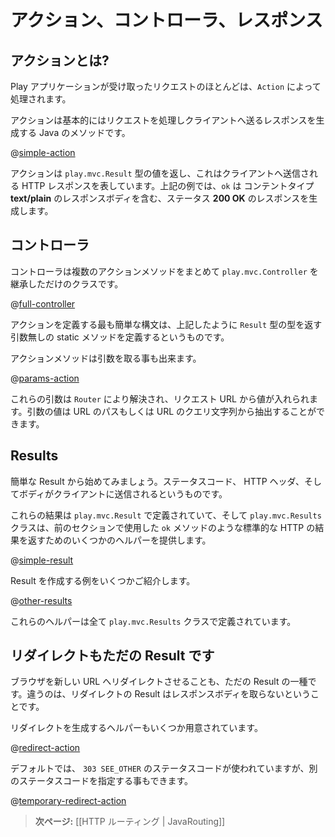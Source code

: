 <!--
# Actions, Controllers and Results
-->
# アクション、コントローラ、レスポンス

<!--
## What is an Action?
-->
## アクションとは?

<!--
Most of the requests received by a Play application are handled by an `Action`. 
-->
Play アプリケーションが受け取ったリクエストのほとんどは、`Action` によって処理されます。

<!--
An action is basically a Java method that processes the request parameters, and produces a result to be sent to the client.
-->
アクションは基本的にはリクエストを処理しクライアントへ送るレスポンスを生成する Java のメソッドです。

@[simple-action](code/javaguide/http/JavaActions.java)

<!--
An action returns a `play.mvc.Result` value, representing the HTTP response to send to the web client. In this example `ok` constructs a **200 OK** response containing a **text/plain** response body.
-->
アクションは `play.mvc.Result` 型の値を返し、これはクライアントへ送信される HTTP レスポンスを表しています。上記の例では、`ok` は コンテントタイプ **text/plain** のレスポンスボディを含む、ステータス **200 OK** のレスポンスを生成します。

<!--
## Controllers 
-->
## コントローラ

<!--
A controller is nothing more than a class extending `play.mvc.Controller` that groups several action methods.
-->
コントローラは複数のアクションメソッドをまとめて `play.mvc.Controller` を継承しただけのクラスです。

@[full-controller](code/javaguide/http/full/Application.java)

<!--
The simplest syntax for defining an action is a static method with no parameters that returns a `Result` value, as shown above.
-->
アクションを定義する最も簡単な構文は、上記したように `Result` 型の型を返す引数無しの static メソッドを定義するというものです。

<!--
An action method can also have parameters:
-->
アクションメソッドは引数を取る事も出来ます。

@[params-action](code/javaguide/http/JavaActions.java)

<!--
These parameters will be resolved by the `Router` and will be filled with values from the request URL. The parameter values can be extracted from either the URL path or the URL query string.
-->
これらの引数は `Router` により解決され、リクエスト URL から値が入れられます。引数の値は URL のパスもしくは URL のクエリ文字列から抽出することができます。

<!--
## Results
-->
## Results

<!--
Let’s start with simple results: an HTTP result with a status code, a set of HTTP headers and a body to be sent to the web client.
-->
簡単な Result から始めてみましょう。ステータスコード、 HTTP ヘッダ、そしてボディがクライアントに送信されるというものです。

<!--
These results are defined by `play.mvc.Result`, and the `play.mvc.Results` class provides several helpers to produce standard HTTP results, such as the `ok` method we used in the previous section:
-->
これらの結果は `play.mvc.Result` で定義されていて、そして `play.mvc.Results` クラスは、前のセクションで使用した `ok` メソッドのような標準的な HTTP の結果を返すためのいくつかのヘルパーを提供します。

@[simple-result](code/javaguide/http/JavaActions.java)

<!--
Here are several examples that create various results:
-->
Result を作成する例をいくつかご紹介します。

@[other-results](code/javaguide/http/JavaActions.java)

<!--
All of these helpers can be found in the `play.mvc.Results` class.
-->
これらのヘルパーは全て `play.mvc.Results` クラスで定義されています。

<!--
## Redirects are simple results too
-->
## リダイレクトもただの Result です

<!--
Redirecting the browser to a new URL is just another kind of simple result. However, these result types don't have a response body.
-->
ブラウザを新しい URL へリダイレクトさせることも、ただの Result の一種です。違うのは、リダイレクトの Result はレスポンスボディを取らないということです。

<!--
There are several helpers available to create redirect results:
-->
リダイレクトを生成するヘルパーもいくつか用意されています。

@[redirect-action](code/javaguide/http/JavaActions.java)

<!--
The default is to use a `303 SEE_OTHER` response type, but you can also specify a more specific status code:
-->
デフォルトでは、 `303 SEE_OTHER` のステータスコードが使われていますが、別のステータスコードを指定する事もできます。

@[temporary-redirect-action](code/javaguide/http/JavaActions.java)

<!--
> **Next:** [[HTTP Routing | JavaRouting]]
-->
> **次ページ:** [[HTTP ルーティング | JavaRouting]]

